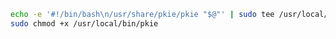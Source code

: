 ﻿```sh
echo -e '#!/bin/bash\n/usr/share/pkie/pkie "$@"' | sudo tee /usr/local/bin/pkie
sudo chmod +x /usr/local/bin/pkie
```

